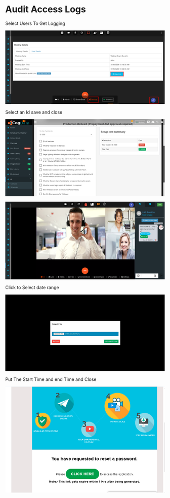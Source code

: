 # Audit Access Logs

Select Users To Get Logging

![](../.gitbook/assets/image%20%28109%29.png)

Select an Id save and close

![](../.gitbook/assets/image%20%28220%29.png)

![](../.gitbook/assets/image%20%28268%29.png)

Click to Select date range

![](../.gitbook/assets/image%20%28160%29.png)

Put The Start Time and end Time and Close

![](../.gitbook/assets/image%20%28214%29.png)

